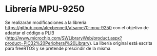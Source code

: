 # Librería MPU-9250

Se realizarán modificaciones a la librería https://github.com/alexbennett/atsame70-mpu-9250 con el objetivo de adaptar el código a PLIB (http://www.microchip.com/SWLibraryWeb/product.aspx?product=PIC32%20Peripheral%20Library). La libería original está  escrita para freeRTOS y se pretende prescindir de la misma.
